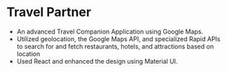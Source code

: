 
# Travel Partner
* An advanced Travel Companion Application using Google Maps.
* Utilized geolocation, the Google Maps API, and specialized Rapid APIs to search for and fetch restaurants, hotels, and
attractions based on location
* Used React and enhanced the design using Material UI.
